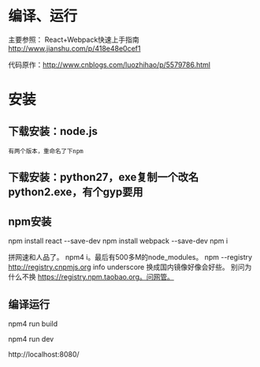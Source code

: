编译、运行
=======

主要参照： React+Webpack快速上手指南 http://www.jianshu.com/p/418e48e0cef1

代码原作：http://www.cnblogs.com/luozhihao/p/5579786.html

# 安装

## 下载安装：node.js
    有两个版本，重命名了下npm
    
## 下载安装：python27，exe复制一个改名python2.exe，有个gyp要用

## npm安装
   npm install react --save-dev
   npm install webpack --save-dev
   npm i
   
   
   拼网速和人品了。  npm4 i。最后有500多M的node_modules。 
   npm --registry http://registry.cnpmjs.org info underscore 换成国内镜像好像会好些。
   别问为什么不换 https://registry.npm.taobao.org。问网管。
   
## 编译运行
npm4 run build

npm4 run dev
   
http://localhost:8080/